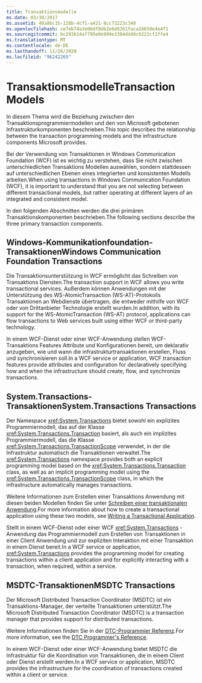 ```yaml
---
title: Transaktionsmodelle
ms.date: 03/30/2017
ms.assetid: 48a8bc1b-128b-4cf1-a421-8cc73223c340
ms.openlocfilehash: ce7eb74a3e06df8db2e6d8261faca16650e4e4f1
ms.sourcegitcommit: bc293b14af795e0e999e3304dd40c0222cf2ffe4
ms.translationtype: MT
ms.contentlocale: de-DE
ms.lasthandoff: 11/26/2020
ms.locfileid: "96242265"
---
```

# <a name="transaction-models"></a><span data-ttu-id="a831e-102">Transaktionsmodelle</span><span class="sxs-lookup"><span data-stu-id="a831e-102">Transaction Models</span></span>

<span data-ttu-id="a831e-103">In diesem Thema wird die Beziehung zwischen den Transaktionsprogrammiermodellen und den von Microsoft gebotenen Infrastrukturkomponenten beschrieben.</span><span class="sxs-lookup"><span data-stu-id="a831e-103">This topic describes the relationship between the transaction programming models and the infrastructure components Microsoft provides.</span></span>  
  
 <span data-ttu-id="a831e-104">Bei der Verwendung von Transaktionen in Windows Communication Foundation (WCF) ist es wichtig zu verstehen, dass Sie nicht zwischen unterschiedlichen Transaktions Modellen auswählen, sondern stattdessen auf unterschiedlichen Ebenen eines integrierten und konsistenten Modells arbeiten.</span><span class="sxs-lookup"><span data-stu-id="a831e-104">When using transactions in Windows Communication Foundation (WCF), it is important to understand that you are not selecting between different transactional models, but rather operating at different layers of an integrated and consistent model.</span></span>  
  
 <span data-ttu-id="a831e-105">In den folgenden Abschnitten werden die drei primären Transaktionskomponenten beschrieben.</span><span class="sxs-lookup"><span data-stu-id="a831e-105">The following sections describe the three primary transaction components.</span></span>  
  
## <a name="windows-communication-foundation-transactions"></a><span data-ttu-id="a831e-106">Windows-Kommunikationfoundation-Transaktionen</span><span class="sxs-lookup"><span data-stu-id="a831e-106">Windows Communication Foundation Transactions</span></span>  

 <span data-ttu-id="a831e-107">Die Transaktionsunterstützung in WCF ermöglicht das Schreiben von Transaktions Diensten.</span><span class="sxs-lookup"><span data-stu-id="a831e-107">The transaction support in WCF allows you write transactional services.</span></span> <span data-ttu-id="a831e-108">Außerdem können Anwendungen mit der Unterstützung des WS-AtomicTransaction (WS-AT)-Protokolls Transaktionen an Webdienste übertragen, die entweder mithilfe von WCF oder von Drittanbieter Technologie erstellt wurden.</span><span class="sxs-lookup"><span data-stu-id="a831e-108">In addition, with its support for the WS-AtomicTransaction (WS-AT) protocol, applications can flow transactions to Web services built using either WCF or third-party technology.</span></span>  
  
 <span data-ttu-id="a831e-109">In einem WCF-Dienst oder einer WCF-Anwendung stellen WCF-Transaktions Features Attribute und Konfigurationen bereit, um deklarativ anzugeben, wie und wann die infrastrukturtransaktionen erstellen, Fluss und synchronisieren soll.</span><span class="sxs-lookup"><span data-stu-id="a831e-109">In a WCF service or application, WCF transaction features provide attributes and configuration for declaratively specifying how and when the infrastructure should create, flow, and synchronize transactions.</span></span>  
  
## <a name="systemtransactions-transactions"></a><span data-ttu-id="a831e-110">System.Transactions-Transaktionen</span><span class="sxs-lookup"><span data-stu-id="a831e-110">System.Transactions Transactions</span></span>  

 <span data-ttu-id="a831e-111">Der Namespace <xref:System.Transactions> bietet sowohl ein explizites Programmiermodell, das auf der Klasse <xref:System.Transactions.Transaction> basiert, als auch ein implizites Programmiermodell, das die Klasse <xref:System.Transactions.TransactionScope> verwendet, in der die Infrastruktur automatisch die Transaktionen verwaltet.</span><span class="sxs-lookup"><span data-stu-id="a831e-111">The <xref:System.Transactions> namespace provides both an explicit programming model based on the <xref:System.Transactions.Transaction> class, as well as an implicit programming model using the <xref:System.Transactions.TransactionScope> class, in which the infrastructure automatically manages transactions.</span></span>  
  
 <span data-ttu-id="a831e-112">Weitere Informationen zum Erstellen einer Transaktions Anwendung mit diesen beiden Modellen finden Sie unter [Schreiben einer transaktionalen Anwendung](https://go.microsoft.com/fwlink/?LinkId=94947).</span><span class="sxs-lookup"><span data-stu-id="a831e-112">For more information about how to create a transactional application using these two models, see [Writing a Transactional Application](https://go.microsoft.com/fwlink/?LinkId=94947).</span></span>  
  
 <span data-ttu-id="a831e-113">Stellt in einem WCF-Dienst oder einer WCF <xref:System.Transactions> -Anwendung das Programmiermodell zum Erstellen von Transaktionen in einer Client Anwendung und zur expliziten Interaktion mit einer Transaktion in einem Dienst bereit.</span><span class="sxs-lookup"><span data-stu-id="a831e-113">In a WCF service or application, <xref:System.Transactions> provides the programming model for creating transactions within a client application and for explicitly interacting with a transaction, when required, within a service.</span></span>  
  
## <a name="msdtc-transactions"></a><span data-ttu-id="a831e-114">MSDTC-Transaktionen</span><span class="sxs-lookup"><span data-stu-id="a831e-114">MSDTC Transactions</span></span>  

 <span data-ttu-id="a831e-115">Der Microsoft Distributed Transaction Coordinator (MSDTC) ist ein Transaktions-Manager, der verteilte Transaktionen unterstützt.</span><span class="sxs-lookup"><span data-stu-id="a831e-115">The Microsoft Distributed Transaction Coordinator (MSDTC) is a transaction manager that provides support for distributed transactions.</span></span>  
  
 <span data-ttu-id="a831e-116">Weitere Informationen finden Sie in der [DTC-Programmier Referenz](/previous-versions/windows/desktop/ms686108(v=vs.85)).</span><span class="sxs-lookup"><span data-stu-id="a831e-116">For more information, see the [DTC Programmer's Reference](/previous-versions/windows/desktop/ms686108(v=vs.85)).</span></span>  
  
 <span data-ttu-id="a831e-117">In einem WCF-Dienst oder einer WCF-Anwendung bietet MSDTC die Infrastruktur für die Koordination von Transaktionen, die in einem Client oder Dienst erstellt werden.</span><span class="sxs-lookup"><span data-stu-id="a831e-117">In a WCF service or application, MSDTC provides the infrastructure for the coordination of transactions created within a client or service.</span></span>
